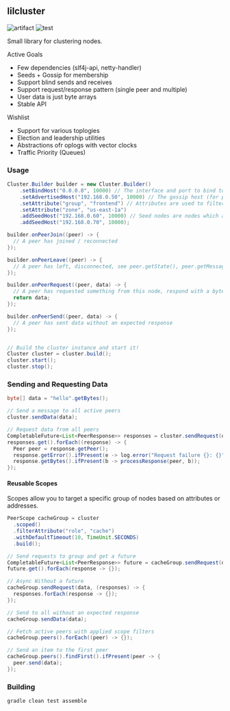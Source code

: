 ## lilcluster

![artifact](https://github.com/dansimpson/lilcluster/workflows/packages/badge.svg)
![test](https://github.com/dansimpson/lilcluster/workflows/tests/badge.svg)

Small library for clustering nodes.

Active Goals
 * Few dependencies (slf4j-api, netty-handler)
 * Seeds + Gossip for membership
 * Support blind sends and receives
 * Support request/response pattern (single peer and multiple)
 * User data is just byte arrays
 * Stable API

Wishlist
 * Support for various toplogies
 * Election and leadership utilities
 * Abstractions ofr oplogs with vector clocks
 * Traffic Priority (Queues) 

### Usage

```java
Cluster.Builder builder = new Cluster.Builder()
    .setBindHost("0.0.0.0", 10000) // The interface and port to bind to
    .setAdvertisedHost("192.168.0.50", 10000) // The gossip host (for peers to connect to)
    .setAttribute("group", "frontend") // Attributes are used to filter peers for messaging
    .setAttribute("zone", "us-east-1a")
    .addSeedHost("192.168.0.60", 10000) // Seed nodes are nodes which are used to relay peer info at boot 
    .addSeedHost("192.168.0.70", 10000);

builder.onPeerJoin((peer) -> {
  // A peer has joined / reconnected
});

builder.onPeerLeave((peer) -> {
  // A peer has left, disconnected, see peer.getState(), peer.getMessage()
});

builder.onPeerRequest((peer, data) -> {
  // A peer has requested something from this node, respond with a byte[]
  return data;
});

builder.onPeerSend((peer, data) -> {
  // A peer has sent data without an expected response
});


// Build the cluster instance and start it!
Cluster cluster = cluster.build();
cluster.start();
cluster.stop();
```

### Sending and Requesting Data

```java
byte[] data = "hello".getBytes();

// Send a message to all active peers
cluster.sendData(data);

// Request data from all peers
CompletableFuture<List<PeerResponse>> responses = cluster.sendRequest(data, 1l, TimeUnit.SECONDS);
responses.get().forEach((response) -> {
  Peer peer = response.getPeer();
  response.getError().ifPresent(e -> log.error("Request failure {}: {}", peer, e.getMessage()));
  response.getBytes().ifPresent(b -> processResponse(peer, b));
});
```

#### Reusable Scopes

Scopes allow you to target a specific group of nodes based on attributes or addresses.

```java
PeerScope cacheGroup = cluster
  .scoped()
  .filterAttribute("role", "cache")
  .withDefaultTimeout(10, TimeUnit.SECONDS)
  .build();

// Send requests to group and get a future
CompletableFuture<List<PeerResponse>> future = cacheGroup.sendRequest(data);
future.get().forEach(response -> {});

// Async Without a future
cacheGroup.sendRequest(data, (responses) -> {
  responses.forEach(response -> {});
});

// Send to all without an expected response
cacheGroup.sendData(data);

// Fetch active peers with applied scope filters
cacheGroup.peers().forEach((peer) -> {});

// Send an item to the first peer
cacheGroup.peers().findFirst().ifPresent(peer -> {
  peer.send(data);
});
```

### Building

```
gradle clean test assemble
```
